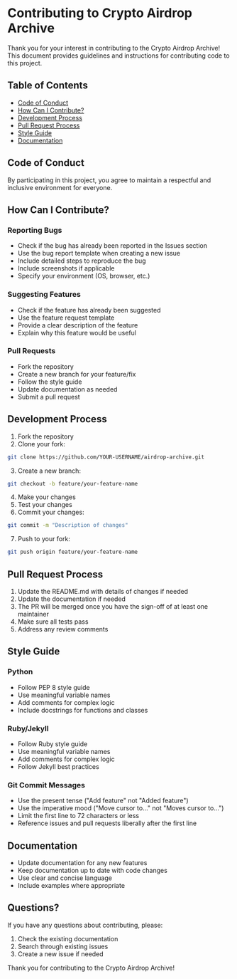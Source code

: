 # Contributing to Crypto Airdrop Archive

Thank you for your interest in contributing to the Crypto Airdrop Archive! This document provides guidelines and instructions for contributing code to this project.

## Table of Contents
- [Code of Conduct](#code-of-conduct)
- [How Can I Contribute?](#how-can-i-contribute)
- [Development Process](#development-process)
- [Pull Request Process](#pull-request-process)
- [Style Guide](#style-guide)
- [Documentation](#documentation)

## Code of Conduct

By participating in this project, you agree to maintain a respectful and inclusive environment for everyone.

## How Can I Contribute?

### Reporting Bugs
- Check if the bug has already been reported in the Issues section
- Use the bug report template when creating a new issue
- Include detailed steps to reproduce the bug
- Include screenshots if applicable
- Specify your environment (OS, browser, etc.)

### Suggesting Features
- Check if the feature has already been suggested
- Use the feature request template
- Provide a clear description of the feature
- Explain why this feature would be useful

### Pull Requests
- Fork the repository
- Create a new branch for your feature/fix
- Follow the style guide
- Update documentation as needed
- Submit a pull request

## Development Process

1. Fork the repository
2. Clone your fork:
```bash
git clone https://github.com/YOUR-USERNAME/airdrop-archive.git
```

3. Create a new branch:
```bash
git checkout -b feature/your-feature-name
```

4. Make your changes
5. Test your changes
6. Commit your changes:
```bash
git commit -m "Description of changes"
```

7. Push to your fork:
```bash
git push origin feature/your-feature-name
```

## Pull Request Process

1. Update the README.md with details of changes if needed
2. Update the documentation if needed
3. The PR will be merged once you have the sign-off of at least one maintainer
4. Make sure all tests pass
5. Address any review comments

## Style Guide

### Python
- Follow PEP 8 style guide
- Use meaningful variable names
- Add comments for complex logic
- Include docstrings for functions and classes

### Ruby/Jekyll
- Follow Ruby style guide
- Use meaningful variable names
- Add comments for complex logic
- Follow Jekyll best practices

### Git Commit Messages
- Use the present tense ("Add feature" not "Added feature")
- Use the imperative mood ("Move cursor to..." not "Moves cursor to...")
- Limit the first line to 72 characters or less
- Reference issues and pull requests liberally after the first line

## Documentation

- Update documentation for any new features
- Keep documentation up to date with code changes
- Use clear and concise language
- Include examples where appropriate

## Questions?

If you have any questions about contributing, please:
1. Check the existing documentation
2. Search through existing issues
3. Create a new issue if needed

Thank you for contributing to the Crypto Airdrop Archive!